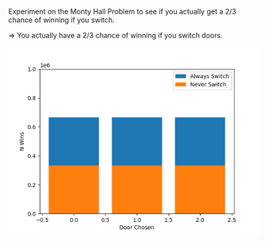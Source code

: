 Experiment on the Monty Hall Problem to see if you actually get a 2/3 chance of winning if you switch.

=> You actually have a 2/3 chance of winning if you switch doors.

![A bar plot that shows that switching doors gives one a 2/3 chance of winning after one million played games per bar](/images/Figure_1.png)